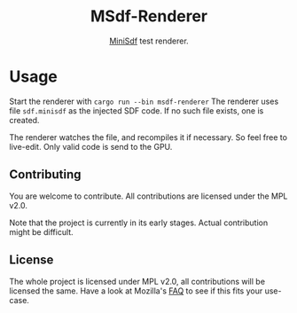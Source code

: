 <div align="center">

# MSdf-Renderer

[MiniSdf](https://gitlab.com/tendsinmende/minisdf) test renderer.

</div>


# Usage

Start the renderer with `cargo run --bin msdf-renderer` The renderer uses file `sdf.minisdf` as the injected SDF code. If no such file exists,
one is created.

The renderer watches the file, and recompiles it if necessary. So feel free to live-edit. Only valid code is send to the GPU.


## Contributing

You are welcome to contribute. All contributions are licensed under the MPL v2.0.

Note that the project is currently in its early stages. Actual contribution might be difficult.

## License

The whole project is licensed under MPL v2.0, all contributions will be licensed the same. Have a look at Mozilla's [FAQ](https://www.mozilla.org/en-US/MPL/2.0/FAQ/) to see if this fits your use-case.

